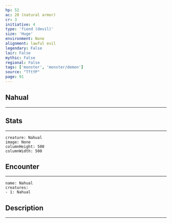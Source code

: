 ```yaml
---
hp: 52
ac: 20 (natural armor)
cr: 3
initiative: 4
type: 'fiend (devil)'    
size: 'Huge'
environment: None
alignment: lawful evil
legendary: False
lair: False
mythic: False
regional: False
tags: ['monster', 'monster/demon']
source: "TftYP"
page: 91
---
```


## Nahual
---



## Stats
---

```statblock
creature: Nahual
image: None
columnHeight: 500
columnWidth: 500
```

## Encounter
---

```encounter-table
name: Nahual
creatures:
- 1: Nahual
```

## Description
---




